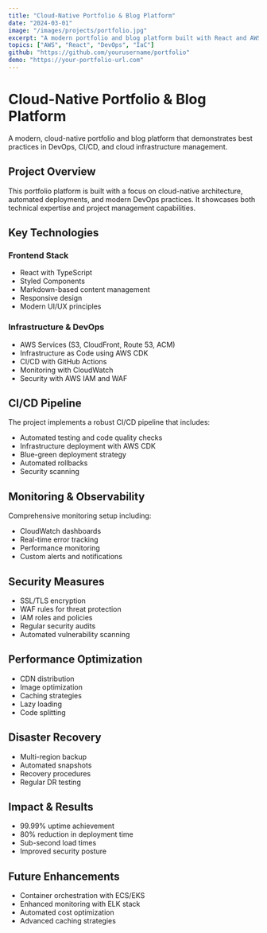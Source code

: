 ```yaml
---
title: "Cloud-Native Portfolio & Blog Platform"
date: "2024-03-01"
image: "/images/projects/portfolio.jpg"
excerpt: "A modern portfolio and blog platform built with React and AWS, showcasing DevOps best practices and cloud-native architecture."
topics: ["AWS", "React", "DevOps", "IaC"]
github: "https://github.com/yourusername/portfolio"
demo: "https://your-portfolio-url.com"
---
```


# Cloud-Native Portfolio & Blog Platform

A modern, cloud-native portfolio and blog platform that demonstrates best practices in DevOps, CI/CD, and cloud infrastructure management.

## Project Overview

This portfolio platform is built with a focus on cloud-native architecture, automated deployments, and modern DevOps practices. It showcases both technical expertise and project management capabilities.

## Key Technologies

### Frontend Stack
- React with TypeScript
- Styled Components
- Markdown-based content management
- Responsive design
- Modern UI/UX principles

### Infrastructure & DevOps
- AWS Services (S3, CloudFront, Route 53, ACM)
- Infrastructure as Code using AWS CDK
- CI/CD with GitHub Actions
- Monitoring with CloudWatch
- Security with AWS IAM and WAF

## CI/CD Pipeline

The project implements a robust CI/CD pipeline that includes:

- Automated testing and code quality checks
- Infrastructure deployment with AWS CDK
- Blue-green deployment strategy
- Automated rollbacks
- Security scanning

## Monitoring & Observability

Comprehensive monitoring setup including:

- CloudWatch dashboards
- Real-time error tracking
- Performance monitoring
- Custom alerts and notifications

## Security Measures

- SSL/TLS encryption
- WAF rules for threat protection
- IAM roles and policies
- Regular security audits
- Automated vulnerability scanning

## Performance Optimization

- CDN distribution
- Image optimization
- Caching strategies
- Lazy loading
- Code splitting

## Disaster Recovery

- Multi-region backup
- Automated snapshots
- Recovery procedures
- Regular DR testing

## Impact & Results

- 99.99% uptime achievement
- 80% reduction in deployment time
- Sub-second load times
- Improved security posture

## Future Enhancements

- Container orchestration with ECS/EKS
- Enhanced monitoring with ELK stack
- Automated cost optimization
- Advanced caching strategies 